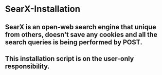 # SearX-Installation

## SearX is an open-web search engine that unique from others, doesn't save any cookies and all the search queries is being performed by POST.

## This installation script is on the user-only responsibility.
